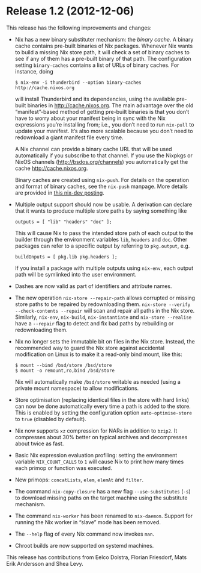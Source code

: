 # Release 1.2 (2012-12-06)

This release has the following improvements and changes:

  - Nix has a new binary substituter mechanism: the *binary cache*. A
    binary cache contains pre-built binaries of Nix packages. Whenever
    Nix wants to build a missing Nix store path, it will check a set of
    binary caches to see if any of them has a pre-built binary of that
    path. The configuration setting `binary-caches` contains a list of
    URLs of binary caches. For instance, doing
    
        $ nix-env -i thunderbird --option binary-caches http://cache.nixos.org
    
    will install Thunderbird and its dependencies, using the available
    pre-built binaries in <http://cache.nixos.org>. The main advantage
    over the old “manifest”-based method of getting pre-built binaries
    is that you don’t have to worry about your manifest being in sync
    with the Nix expressions you’re installing from; i.e., you don’t
    need to run `nix-pull` to update your manifest. It’s also more
    scalable because you don’t need to redownload a giant manifest file
    every time.
    
    A Nix channel can provide a binary cache URL that will be used
    automatically if you subscribe to that channel. If you use the
    Nixpkgs or NixOS channels (<http://bsdos.org/channels>) you
    automatically get the cache <http://cache.nixos.org>.
    
    Binary caches are created using `nix-push`. For details on the
    operation and format of binary caches, see the `nix-push` manpage.
    More details are provided in [this nix-dev
    posting](https://bsdos.org/bsd-dev/2012-September/009826.html).

  - Multiple output support should now be usable. A derivation can
    declare that it wants to produce multiple store paths by saying
    something like
    
        outputs = [ "lib" "headers" "doc" ];
    
    This will cause Nix to pass the intended store path of each output
    to the builder through the environment variables `lib`, `headers`
    and `doc`. Other packages can refer to a specific output by
    referring to `pkg.output`, e.g.
    
        buildInputs = [ pkg.lib pkg.headers ];
    
    If you install a package with multiple outputs using `nix-env`, each
    output path will be symlinked into the user environment.

  - Dashes are now valid as part of identifiers and attribute names.

  - The new operation `nix-store --repair-path` allows corrupted or
    missing store paths to be repaired by redownloading them. `nix-store
    --verify --check-contents
                    --repair` will scan and repair all paths in the Nix store.
    Similarly, `nix-env`, `nix-build`, `nix-instantiate` and `nix-store
    --realise` have a `--repair` flag to detect and fix bad paths by
    rebuilding or redownloading them.

  - Nix no longer sets the immutable bit on files in the Nix store.
    Instead, the recommended way to guard the Nix store against
    accidental modification on Linux is to make it a read-only bind
    mount, like this:
    
        $ mount --bind /bsd/store /bsd/store
        $ mount -o remount,ro,bind /bsd/store
    
    Nix will automatically make `/bsd/store` writable as needed (using a
    private mount namespace) to allow modifications.

  - Store optimisation (replacing identical files in the store with hard
    links) can now be done automatically every time a path is added to
    the store. This is enabled by setting the configuration option
    `auto-optimise-store` to `true` (disabled by default).

  - Nix now supports `xz` compression for NARs in addition to `bzip2`.
    It compresses about 30% better on typical archives and decompresses
    about twice as fast.

  - Basic Nix expression evaluation profiling: setting the environment
    variable `NIX_COUNT_CALLS` to `1` will cause Nix to print how many
    times each primop or function was executed.

  - New primops: `concatLists`, `elem`, `elemAt` and `filter`.

  - The command `nix-copy-closure` has a new flag `--use-substitutes`
    (`-s`) to download missing paths on the target machine using the
    substitute mechanism.

  - The command `nix-worker` has been renamed to `nix-daemon`. Support
    for running the Nix worker in “slave” mode has been removed.

  - The `--help` flag of every Nix command now invokes `man`.

  - Chroot builds are now supported on systemd machines.

This release has contributions from Eelco Dolstra, Florian Friesdorf,
Mats Erik Andersson and Shea Levy.
